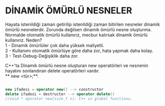 # DİNAMİK ÖMÜRLÜ NESNELER
Hayata istenildiği zaman getirilip istenildiği zaman bitirilen nesneler dinamik ömürlü nesnelerdir. Zorunda değilsen dinamik ömürlü nesne oluşturma. Normalde otomatik ömürlü kullanırız, mecbur kalırsak dinamik ömürlü kullanırız. Neden?    
1 - Dinamik ömürlüler çok daha yüksek maliyetli.  
2 - Kullanımı otomatik ömürlüye göre daha zor, hata yapmak daha kolay.  
3 - Test-Debug-Değişiklik daha zor.  

C++'ta Dinamik ömürlü nesne oluşturan new operatörleri ve nesnenin hayatını sonlandıran delete operatörleri vardır.  
** new <tür>;**. 
  
```cpp 

new ifadesi = operator new() --> constructor
delete ifadesi = destructor --> operator delete()
//void * operator new(size_t n); C++ ın global functionu.
```
